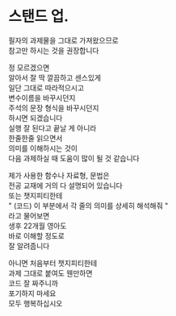 # 스탠드 업.


필자의 과제물을 그대로 가져왔으므로<br/>
참고만 하시는 것을 권장합니다<br/>

정 모르겠으면<br/>
알아서 잘 딱 깔끔하고 센스있게<br/>
일단 그대로 따라적으시고<br/>
변수이름을 바꾸시던지<br/>
주석의 문장 형식을 바꾸시던지<br/>
하시면 되겠습니다<br/>
실행 잘 된다고 끝날 게 아니라<br/>
한줄한줄 읽으면서<br/>
의미를 이해하시는 것이<br/>
다음 과제하실 때 도움이 많이 될 것 같습니다<br/>

제가 사용한 함수나 자료형, 문법은<br/>
전공 교재에 거의 다 설명되어 있습니다<br/>
또는 챗지피티한테<br/>
" (코드) 이 부분에서 각 줄의 의미를 상세히 해석해줘 "<br/>
라고 물어보면<br/>
생후 22개월 영아도<br/>
바로 이해할 정도로<br/>
잘 알려줍니다<br/>

아니면 처음부터 챗지피티한테<br/>
과제 그대로 붙여도 웬만하면<br/>
코드 잘 짜주니까<br/>
포기하지 마세요<br/>
모두 행복하십시오<br/>
